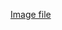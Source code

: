 [Image file](https://github.com/bhagwatakash2001/ReactJs-Projects/blob/a37f4eaac33fbfc6328429c346960bb5da291af3/CountersLetsCount/Counters%20(1).png)
```

